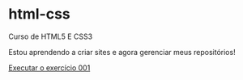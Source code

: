 # html-css
 Curso de HTML5 E CSS3

Estou aprendendo a criar sites e agora gerenciar meus repositórios!

<a href="https://adailtonsouzza.github.io/html-css/exercicios/ex001/">Executar o exercício 001</a>
